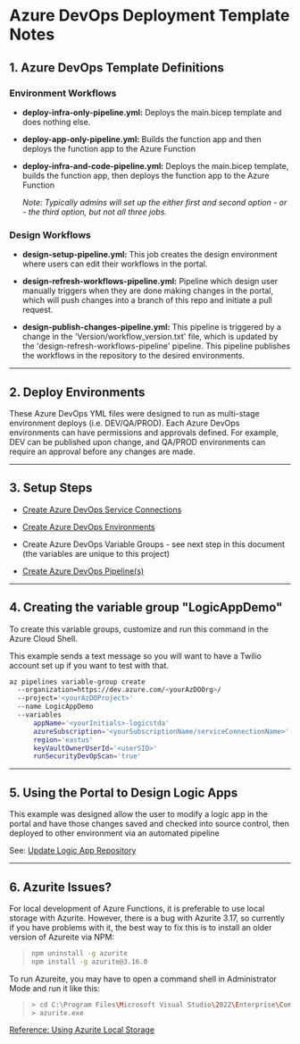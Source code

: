# Azure DevOps Deployment Template Notes

## 1. Azure DevOps Template Definitions

### Environment Workflows

- **deploy-infra-only-pipeline.yml:** Deploys the main.bicep template and does nothing else.

- **deploy-app-only-pipeline.yml:** Builds the function app and then deploys the function app to the Azure Function

- **deploy-infra-and-code-pipeline.yml:** Deploys the main.bicep template, builds the function app, then deploys the function app to the Azure Function

  *Note: Typically admins will set up the either first and second option - or - the third option, but not all three jobs.*

### Design Workflows

- **design-setup-pipeline.yml:** This job creates the design environment where users can edit their workflows in the portal.

- **design-refresh-workflows-pipeline.yml:** Pipeline which design user manually triggers when they are done making changes in the portal, which will push changes into a branch of this repo and initiate a pull request.

- **design-publish-changes-pipeline.yml:** This pipeline is triggered by a change in the 'Version/workflow_version.txt' file, which is updated by the 'design-refresh-workflows-pipeline' pipeline. This pipeline publishes the workflows in the repository to the desired environments.

---

## 2. Deploy Environments

These Azure DevOps YML files were designed to run as multi-stage environment deploys (i.e. DEV/QA/PROD). Each Azure DevOps environments can have permissions and approvals defined. For example, DEV can be published upon change, and QA/PROD environments can require an approval before any changes are made.

---

## 3. Setup Steps

- [Create Azure DevOps Service Connections](https://docs.luppes.com/CreateServiceConnections/)

- [Create Azure DevOps Environments](https://docs.luppes.com/CreateDevOpsEnvironments/)

- Create Azure DevOps Variable Groups - see next step in this document (the variables are unique to this project)

- [Create Azure DevOps Pipeline(s)](https://docs.luppes.com/CreateNewPipeline/)

---

## 4. Creating the variable group "LogicAppDemo"

To create this variable groups, customize and run this command in the Azure Cloud Shell.

This example sends a text message so you will want to have a Twilio account set up if you want to test with that.

``` bash
az pipelines variable-group create 
  --organization=https://dev.azure.com/<yourAzDOOrg>/ 
  --project='<yourAzDOProject>' 
  --name LogicAppDemo
  --variables 
      appName='<yourInitials>-logicstda'
      azureSubscription='<yourSubscriptionName/serviceConnectionName>' 
      region='eastus' 
      keyVaultOwnerUserId='<userSID>'
      runSecurityDevOpScan='true'
```

---

## 5. Using the Portal to Design Logic Apps

This example was designed allow the user to modify a logic app in the portal and have those changes saved and checked into source control, then deployed to other environment via an automated pipeline

See: [Update Logic App Repository](/Docs/RefreshWorkflowPipeline.md)

---

## 6. Azurite Issues?

For local development of Azure Functions, it is preferable to use local storage with Azurite.  However, there is a bug with Azurite 3.17, so currently if you have problems with it, the best way to fix this is to install an older version of Azureite via NPM:
>
> ``` bash
> npm uninstall -g azurite
> npm install -g azurite@3.16.0
> ```

To run Azureite, you may have to open a command shell in Administrator Mode and run it like this:

> ``` bash
> > cd C:\Program Files\Microsoft Visual Studio\2022\Enterprise\Common7\IDE\Extensions\Microsoft\Azure Storage Emulator
> > azurite.exe
> ```

[Reference: Using Azurite Local Storage](https://learn.microsoft.com/en-us/azure/storage/common/storage-use-azurite?toc=%2Fazure%2Fstorage%2Fblobs%2Ftoc.json&tabs=visual-studio)
